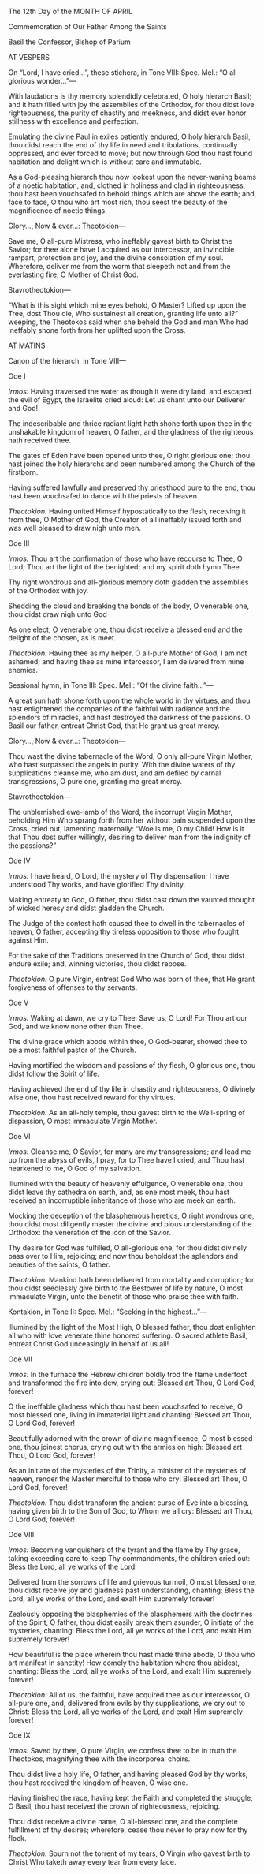 The 12th Day of the MONTH OF APRIL

Commemoration of Our Father Among the Saints

Basil the Confessor, Bishop of Parium

AT VESPERS

On “Lord, I have cried…”, these stichera, in Tone VIII: Spec. Mel.: “O all-glorious wonder…”—

With laudations is thy memory splendidly celebrated, O holy hierarch Basil; and it hath filled with joy the assemblies of the Orthodox, for thou didst love righteousness, the purity of chastity and meekness, and didst ever honor stillness with excellence and perfection.

Emulating the divine Paul in exiles patiently endured, O holy hierarch Basil, thou didst reach the end of thy life in need and tribulations, continually oppressed, and ever forced to move; but now through God thou hast found habitation and delight which is without care and immutable.

As a God-pleasing hierarch thou now lookest upon the never-waning beams of a noetic habitation, and, clothed in holiness and clad in righteousness, thou hast been vouchsafed to behold things which are above the earth; and, face to face, O thou who art most rich, thou seest the beauty of the magnificence of noetic things.

Glory…, Now & ever…: Theotokion—

Save me, O all-pure Mistress, who ineffably gavest birth to Christ the Savior; for thee alone have I acquired as our intercessor, an invincible rampart, protection and joy, and the divine consolation of my soul. Wherefore, deliver me from the worm that sleepeth not and from the everlasting fire, O Mother of Christ God.

Stavrotheotokion—

“What is this sight which mine eyes behold, O Master? Lifted up upon the Tree, dost Thou die, Who sustainest all creation, granting life unto all?” weeping, the Theotokos said when she beheld the God and man Who had ineffably shone forth from her uplifted upon the Cross.

AT MATINS

Canon of the hierarch, in Tone VIII—

Ode I

*Irmos:* Having traversed the water as though it were dry land, and escaped the evil of Egypt, the Israelite cried aloud: Let us chant unto our Deliverer and God!

The indescribable and thrice radiant light hath shone forth upon thee in the unshakable kingdom of heaven, O father, and the gladness of the righteous hath received thee.

The gates of Eden have been opened unto thee, O right glorious one; thou hast joined the holy hierarchs and been numbered among the Church of the firstborn.

Having suffered lawfully and preserved thy priesthood pure to the end, thou hast been vouchsafed to dance with the priests of heaven.

*Theotokion:* Having united Himself hypostatically to the flesh, receiving it from thee, O Mother of God, the Creator of all ineffably issued forth and was well pleased to draw nigh unto men.

Ode III

*Irmos:* Thou art the confirmation of those who have recourse to Thee, O Lord; Thou art the light of the benighted; and my spirit doth hymn Thee.

Thy right wondrous and all-glorious memory doth gladden the assemblies of the ­Orthodox with joy.

Shedding the cloud and breaking the bonds of the body, O venerable one, thou didst draw nigh unto God

As one elect, O venerable one, thou didst receive a blessed end and the delight of the chosen, as is meet.

*Theotokion:* Having thee as my helper, O all-pure Mother of God, I am not ashamed; and having thee as mine intercessor, I am delivered from mine enemies.

Sessional hymn, in Tone III: Spec. Mel.: “Of the divine faith…”—

A great sun hath shone forth upon the whole world in thy virtues, and thou hast enlightened the companies of the faithful with radiance and the splendors of miracles, and hast destroyed the darkness of the passions. O Basil our father, entreat Christ God, that He grant us great mercy.

Glory…, Now & ever…: Theotokion—

Thou wast the divine tabernacle of the Word, O only all-pure Virgin Mother, who hast surpassed the angels in purity. With the divine waters of thy supplications cleanse me, who am dust, and am defiled by carnal transgressions, O pure one, granting me great mercy.

Stavrotheotokion—

The unblemished ewe-lamb of the Word, the incorrupt Virgin Mother, beholding Him Who sprang forth from her without pain suspended upon the Cross, cried out, lamenting maternally: “Woe is me, O my Child! How is it that Thou dost suffer willingly, desiring to deliver man from the indignity of the passions?”

Ode IV

*Irmos:* I have heard, O Lord, the mystery of Thy dispensation; I have understood Thy works, and have glorified Thy divinity.

Making entreaty to God, O father, thou didst cast down the vaunted thought of wicked heresy and didst gladden the Church.

The Judge of the contest hath caused thee to dwell in the tabernacles of heaven, O father, accepting thy tireless opposition to those who fought against Him.

For the sake of the Traditions preserved in the Church of God, thou didst endure exile; and, winning victories, thou didst repose.

*Theotokion:* O pure Virgin, entreat God Who was born of thee, that He grant forgiveness of offenses to thy servants.

Ode V

*Irmos:* Waking at dawn, we cry to Thee: Save us, O Lord! For Thou art our God, and we know none other than Thee.

The divine grace which abode within thee, O God-bearer, showed thee to be a most faithful pastor of the Church.

Having mortified the wisdom and passions of thy flesh, O glorious one, thou didst follow the Spirit of life.

Having achieved the end of thy life in chastity and righteousness, O divinely wise one, thou hast received reward for thy virtues.

*Theotokion:* As an all-holy temple, thou gavest birth to the Well-spring of dispassion, O most immaculate Virgin Mother.

Ode VI

*Irmos:* Cleanse me, O Savior, for many are my transgressions; and lead me up from the abyss of evils, I pray, for to Thee have I cried, and Thou hast hearkened to me, O God of my salvation.

Illumined with the beauty of heavenly effulgence, O venerable one, thou didst leave thy cathedra on earth, and, as one most meek, thou hast received an incorruptible inheritance of those who are meek on earth.

Mocking the deception of the blasphemous heretics, O right wondrous one, thou didst most diligently master the divine and pious understanding of the Orthodox: the veneration of the icon of the Savior.

Thy desire for God was fulfilled, O all-glorious one, for thou didst divinely pass over to Him, rejoicing; and now thou beholdest the splendors and beauties of the saints, O father.

*Theotokion:* Mankind hath been delivered from mortality and corruption; for thou didst seedlessly give birth to the Bestower of life by nature, O most immaculate Virgin, unto the benefit of those who praise thee with faith.

Kontakion, in Tone II: Spec. Mel.: “Seeking in the highest…”—

Illumined by the light of the Most High, O blessed father, thou dost enlighten all who with love venerate thine honored suffering. O sacred athlete Basil, entreat Christ God unceasingly in behalf of us all!

Ode VII

*Irmos:* In the furnace the Hebrew children boldly trod the flame underfoot and transformed the fire into dew, crying out: Blessed art Thou, O Lord God, forever!

O the ineffable gladness which thou hast been vouchsafed to receive, O most blessed one, living in immaterial light and chanting: Blessed art Thou, O Lord God, forever!

Beautifully adorned with the crown of divine magnificence, O most blessed one, thou joinest chorus, crying out with the armies on high: Blessed art Thou, O Lord God, forever!

As an initiate of the mysteries of the Trinity, a minister of the mysteries of heaven, render the Master merciful to those who cry: Blessed art Thou, O Lord God, forever!

*Theotokion:* Thou didst transform the ancient curse of Eve into a blessing, having given birth to the Son of God, to Whom we all cry: Blessed art Thou, O Lord God, forever!

Ode VIII

*Irmos:* Becoming vanquishers of the tyrant and the flame by Thy grace, taking exceeding care to keep Thy commandments, the children cried out: Bless the Lord, all ye works of the Lord!

Delivered from the sorrows of life and grievous turmoil, O most blessed one, thou didst receive joy and gladness past understanding, chanting: Bless the Lord, all ye works of the Lord, and exalt Him supremely forever!

Zealously opposing the blasphemies of the blasphemers with the doctrines of the Spirit, O father, thou didst easily break them asunder, O initiate of the mysteries, chanting: Bless the Lord, all ye works of the Lord, and exalt Him supremely forever!

How beautiful is the place wherein thou hast made thine abode, O thou who art manifest in sanctity! How comely the habitation where thou abidest, chanting: Bless the Lord, all ye works of the Lord, and exalt Him supremely forever!

*Theotokion:* All of us, the faithful, have acquired thee as our intercessor, O all-pure one, and, delivered from evils by thy supplications, we cry out to Christ: Bless the Lord, all ye works of the Lord, and exalt Him supremely forever!

Ode IX

*Irmos:* Saved by thee, O pure Virgin, we confess thee to be in truth the Theotokos, magnifying thee with the incorporeal choirs.

Thou didst live a holy life, O father, and having pleased God by thy works, thou hast received the kingdom of heaven, O wise one.

Having finished the race, having kept the Faith and completed the struggle, O Basil, thou hast received the crown of righteousness, rejoicing.

Thou didst receive a divine name, O all-blessed one, and the complete fulfillment of thy desires; wherefore, cease thou never to pray now for thy flock.

*Theotokion:* Spurn not the torrent of my tears, O Virgin who gavest birth to Christ Who taketh away every tear from every face.

